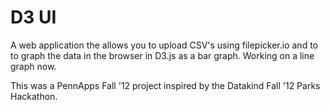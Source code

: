 D3 UI
==========

A web application the allows you to upload CSV's using filepicker.io and to to graph the data in the browser in D3.js as a bar graph. Working on a line graph now.

This was a PennApps Fall '12 project inspired by the Datakind Fall '12 Parks Hackathon.
 
